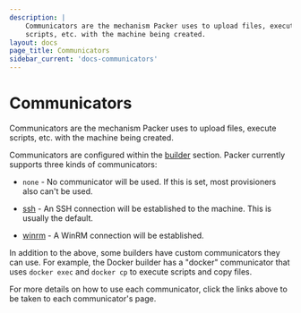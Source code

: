 ```yaml
---
description: |
    Communicators are the mechanism Packer uses to upload files, execute
    scripts, etc. with the machine being created.
layout: docs
page_title: Communicators
sidebar_current: 'docs-communicators'
---
```


# Communicators

Communicators are the mechanism Packer uses to upload files, execute scripts,
etc. with the machine being created.

Communicators are configured within the
[builder](/docs/templates/builders.html) section. Packer currently supports
three kinds of communicators:

-   `none` - No communicator will be used. If this is set, most provisioners
    also can't be used.

-   [ssh](/docs/communicators/ssh.html) - An SSH connection will be established to the machine. This is
    usually the default.

-   [winrm](/docs/communicators/winrm.html) - A WinRM connection will be established.

In addition to the above, some builders have custom communicators they can use.
For example, the Docker builder has a "docker" communicator that uses
`docker exec` and `docker cp` to execute scripts and copy files.

For more details on how to use each communicator, click the links above to be
taken to each communicator's page.
